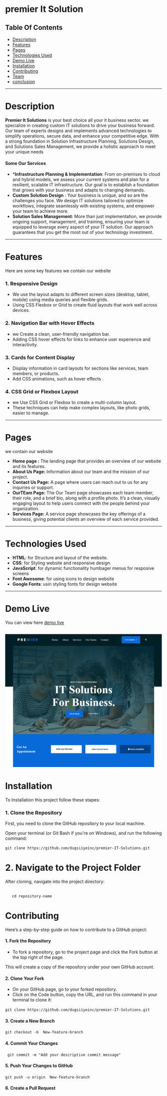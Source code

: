 # premier It Solution

## Table Of Contents
- [ Description](#Description)
- [ Features](#Features)
- [ Pages](#Pages)
- [ Technologies Used](#TechnologiesUsed)
- [ Demo Live](#TechnologiesUsed)
- [Installation](#Installation)
- [Contributing](#Contributing])
- [Team](#Team])
- [conclusion](#conclusion])
---

# Description
 **Premier It Solutions**  is your best choice  all your it business sector. we  specialize in creating custom IT solutions to drive your business forward. Our team of experts designs and implements advanced technologies to simplify operations, secure data, and enhance your competitive edge. With a strong foundation in Solution Infrastructure Planning, Solutions Design, and Solutions Sales Management, we provide a holistic approach to meet your unique needs
 #### Some Our Services 
 - ***Infrastructure Planning & Implementation**: From on-premises to cloud and hybrid models, we assess your current systems and plan for a resilient, scalable IT infrastructure. Our goal is to establish a foundation that grows with your business and adapts to changing demands.
 - **Custom Solution Design** : Your business is unique, and so are the challenges you face. We design IT solutions tailored to optimize workflows, integrate seamlessly with existing systems, and empower your team to achieve more.
 - **Solution Sales Management**: More than just implementation, we provide ongoing support, management, and training, ensuring your team is equipped to leverage every aspect of your IT solution. Our approach guarantees that you get the most out of your technology investment.
---

# Features
  Here are some key features  we contain our website 
  ### 1.  Responsive Design
  - We use  the layout adapts to different screen sizes (desktop, tablet, mobile) using media queries and flexible grids.
  - Using CSS Flexbox or Grid to create fluid layouts that work well across devices.

### 2.  Navigation Bar with Hover Effects
   - we  Create a clean, user-friendly navigation bar.
   -  Adding  CSS hover effects for links to enhance user experience and interactivity.

### 3. Cards for Content Display
 - Display information in card layouts for sections like services, team members, or products.
 - Add CSS animations, such as hover effects .
 
 ### 4. CSS Grid or Flexbox Layout
 - we  Use CSS Grid or Flexbox to create a multi-column layout.
 - These techniques can help make complex layouts, like  photo grids, easier to manage.
---
# Pages
 we contain our website
  - **Home page :** The landing page that provides an overview of our website and its features.
  - **About Us Page:** Information about our team and the mission of our project.
  -  **Contact Us Page:** A page where users can reach out to us for any inquiries or support.
  -  **OurTEam Page:** The Our Team page showcases each team member, their role, and a brief bio, along with a profile photo. It’s a clean, visually engaging layout to help users connect with the people behind your organization.
  -  **Services Page:** A service page showcases the key offerings of a business, giving potential clients an overview of each service provided.
---

  # Technologies Used 
   - **HTML**: for  Structure and layout of the website.
   - **CSS**: for  Styling website and responsive design.
   - **JavaScript**: for dynamic functionality humbager menus for resposive screens 
   - **Font Awesome**: for using icons to design website 
   - **Google Fonts**:  usin styling fonts for design website 
---

# Demo Live

You can view here [demo live](https://fonts.google.com/)

![demo image](screen%20demo%20project.png)
---

# Installation
To Installation this project follow these stapes:
### 1. Clone the Repository
First, you need to clone the GitHub repository to your local machine.

Open your terminal (or Git Bash if you're on Windows), and run the following command:
```
git clone https://github.com/dugsiiyeinc/premier-IT-Solutions.git

```
# 2. Navigate to the Project Folder
After cloning, navigate into the project directory:
```

   cd repository-name
```

# Contributing
Here’s a step-by-step guide on how to contribute to a GitHub project:

#### 1. Fork the Repository
- To fork a repository, go to the project page and click the Fork button at the top right of the page.
  
This will create a copy of the repository under your own GitHub account.

#### 2. Clone Your Fork
- On your GitHub page, go to your forked repository.
- Click on the Code button, copy the URL, and run this command in your terminal to clone it:

` git clone https://github.com/dugsiiyeinc/premier-IT-Solutions.git `

####  3. Create a New Branch
` git checkout -b  New-feature-branch `

#### 4. Commit Your Changes
` git commit -m "Add your descriptive commit message"`

#### 5. Push Your Changes to GitHub
`git push -u origin  New-feature-branch `

#### 6. Create a Pull Request





